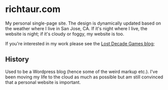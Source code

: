 # richtaur.com

My personal single-page site. The design is dynamically updated based on the weather where I live in San Jose, CA. If it's night where I live, the website is night; if it's cloudy or foggy, my website is too.

If you're interested in my work please see the [Lost Decade Games blog](http://blog.lostdecadegames.com/);

## History

Used to be a Wordpress blog (hence some of the weird markup etc.). I've been moving my life to the cloud as much as possible but am still convinced that a personal website is important.
